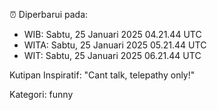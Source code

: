⏰ Diperbarui pada:
- WIB: Sabtu, 25 Januari 2025 04.21.44 UTC
- WITA: Sabtu, 25 Januari 2025 05.21.44 UTC
- WIT: Sabtu, 25 Januari 2025 06.21.44 UTC

Kutipan Inspiratif:
"Cant talk, telepathy only!"


Kategori: funny

